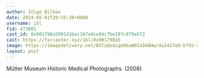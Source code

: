 ```yaml
---
author: Iñigo Bilbao
date: 2024-05-01T20:55:38+0000
username: ibl
fid: 473001
cast_id: 0x901798a5991d1bac16fa4ce84c7be18fc879a572
cast: https://farcaster.xyz/ibl/0x901798a5
image: https://imagedelivery.net/BXluQx4ige9GuW0Ia56BHw/4a3437a9-bf92-4cc1-c2cd-43a185795a00/original
layout: post
---
```


Mütter Museum Historic Medical Photographs. (2008)

<img src='https://imagedelivery.net/BXluQx4ige9GuW0Ia56BHw/4a3437a9-bf92-4cc1-c2cd-43a185795a00/original' alt='' referrerpolicy='no-referrer'/>
